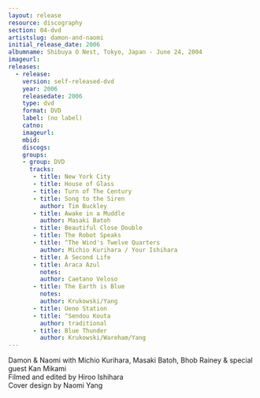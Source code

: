 ```yaml
---
layout: release
resource: discography
section: 04-dvd
artistslug: damon-and-naomi
initial_release_date: 2006
albumname: Shibuya O Nest, Tokyo, Japan - June 24, 2004
imageurl: 
releases:
  - release: 
    version: self-released-dvd
    year: 2006
    releasedate: 2006
    type: dvd
    format: DVD
    label: (no label)
    catno: 
    imageurl: 
    mbid: 
    discogs: 
    groups:
    - group: DVD
      tracks:
       - title: New York City
       - title: House of Glass
       - title: Turn of The Century
       - title: Song to the Siren
         author: Tim Buckley
       - title: Awake in a Muddle
         author: Masaki Batoh
       - title: Beautiful Close Double
       - title: The Robot Speaks
       - title: ^The Wind's Twelve Quarters
         author: Michio Kurihara / Your Ishihara
       - title: A Second Life
       - title: Araca Azul
         notes: 
         author: Caetano Veloso
       - title: The Earth is Blue
         notes: 
         author: Krukowski/Yang
       - title: Ueno Station
       - title: ^Sendou Kouta
         author: traditional
       - title: Blue Thunder
         author: Krukowski/Wareham/Yang
---
```

Damon & Naomi with Michio Kurihara, Masaki Batoh, Bhob Rainey & special guest Kan Mikami  
Filmed and edited by Hiroo Ishihara   
Cover design by Naomi Yang
